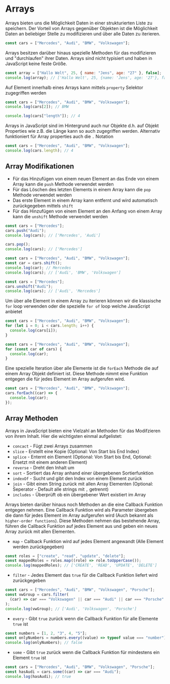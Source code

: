 # Arrays

Arrays bieten uns die Möglichkeit Daten in einer strukturierten Liste zu speichern. Der Vorteil von Arrays gegenüber Objekten ist die Möglichkeit Daten an beliebiger Stelle zu modifizieren und über alle Daten zu iterieren.

```js
const cars = ["Mercedes", "Audi", "BMW", "Volkswagen"];
```

Arrays besitzen darüber hinaus spezielle Methoden für das modifizieren und "durchlaufen" ihrer Daten. Arrays sind nicht typisiert und haben in JavaScript keine feste Größe.

```js
const array = ["Hallo Welt", 25, { name: "Jens", age: "27" }, false];
console.log(array); // ['Hallo Welt', 25, {name: 'Jens', age: '27'}, false]
```

Auf Element innerhalb eines Arrays kann mittels `property` Selektor zugegriffen werden

```js
const cars = ["Mercedes", "Audi", "BMW", "Volkswagen"];
console.log(cars[2]); // BMW

console.log(cars["length"]); // 4
```

Arrays in JavaScript sind im Hintergrund auch nur Objekte d.h. auf Objekt Properties wie z.B. die Länge kann so auch zugegriffen werden. Alternativ funktioniert für Array properties auch die `.` Notation

```js
const cars = ["Mercedes", "Audi", "BMW", "Volkswagen"];
console.log(cars.length); // 4
```

## Array Modifikationen

- Für das Hinzufügen von einem neuen Element an das Ende von einem Array kann die `push` Methode verwendet werden
- Für das Löschen des letzten Elements in einem Array kann die `pop` Methode verwendet werden
- Das erste Element in einem Array kann entfernt und wird automatisch zurückgegeben mittels `shift`
- Für das Hinzufügen von einem Element an den Anfang von einem Array kann die `unshift` Methode verwendet werden

```js
const cars = ["Mercedes"];
cars.push("Audi");
console.log(cars); // ['Mercedes', 'Audi']

cars.pop();
console.log(cars); // ['Mercedes']
```

```js
const cars = ["Mercedes", "Audi", "BMW", "Volkswagen"];
const car = cars.shift();
console.log(car); // Mercedes
console.log(cars); // ['Audi', 'BMW', 'Volkswagen']
```

```js
const cars = ["Mercedes"];
cars.unshift("Audi");
console.log(cars); // ['Audi', 'Mercedes']
```

Um über alle Element in einem Array zu iterieren können wir die klassische `for` loop verwenden oder die spezielle `for of` loop welche JavaScript anbietet

```js
const cars = ["Mercedes", "Audi", "BMW", "Volkswagen"];
for (let i = 0; i < cars.length; i++) {
  console.log(cars[i]);
}
```

```js
const cars = ["Mercedes", "Audi", "BMW", "Volkswagen"];
for (const car of cars) {
  console.log(car);
}
```

Eine spezielle Iteration über alle Elemente ist die `forEach` Methode die auf einem Array Objekt definiert ist. Diese Methode nimmt eine Funktion entgegen die für jedes Element im Array aufgerufen wird.

```js
const cars = ["Mercedes", "Audi", "BMW", "Volkswagen"];
cars.forEach((car) => {
  console.log(car);
});
```

## Array Methoden

Arrays in JavaScript bieten eine Vielzahl an Methoden für das Modifzieren von ihrem Inhalt. Hier die wichtigsten einmal aufgelistet:

- `concact` - Fügt zwei Arrays zusammen
- `slice` - Erstellt eine Kopie (Optional: Von Start bis End Index)
- `splice` - Enternt ein Element (Optional: Von Start bis End, Optional: Ersetzt mit einem anderen Element)
- `reverse` - Dreht den Inhalt um
- `sort` - Sortiert das Array anhand einer übergebenen Sortierfunktion
- `indexOf` - Sucht und gibt den Index von einem Element zurück
- `join` - Gibt einen String zurück mit allen Array Elementen (Optional: Seperator - Default alle strings mit `,` getrennt)
- `includes` - Überprüft ob ein übergebener Wert existiert im Array

Arrays bieten darüber hinaus noch Methoden an die eine Callback Funktion entgegen nehmen. Eine Callback Funktion wird als Parameter übergeben die dann für jedes Element im Array aufgerufen wird (Auch bekannt als `higher-order functions`). Diese Methoden nehmen das bestehende Array, führen die Callback Funktion auf jedes Element aus und geben ein neues Array zurück mit allen Elementen.

- `map` - Callback Funktion wird auf jedes Element angewandt (Alle Element werden zurückgegeben)

```js
const roles = ["create", "read", "update", "delete"];
const mappedRoles = roles.map((role) => role.toUpperCase());
console.log(mappedRoles); // ['CREATE', 'READ', 'UPDATE', 'DELETE']
```

- `filter` - Jedes Element das `true` für die Callback Funktion liefert wird zurückgegeben

```js
const cars = ["Mercedes", "Audi", "BMW", "Volkswagen", "Porsche"];
const vwGroup = cars.filter(
  (car) => car === "Volkswagen" || car === "Audi" || car === "Porsche"
);
console.log(vwGroup); // ['Audi', 'Volkswagen', 'Porsche']
```

- `every` - Gibt `true` zurück wenn die Callback Funktion für alle Elemente `true` ist

```js
const numbers = [1, 2, "3", 4, "5"];
const onlyNumbers = numbers.every((value) => typeof value === "number");
console.log(onlyNumbers); // false
```

- `some` - Gibt `true` zurück wenn die Callback Funktion für mindestens ein Element `true` ist

```js
const cars = ["Mercedes", "Audi", "BMW", "Volkswagen", "Porsche"];
const hasAudi = cars.some((car) => car === "Audi");
console.log(hasAudi); // true
```
